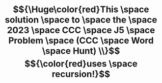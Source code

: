 <h1>

$${\Huge\color{red}This \space solution \space to \space the \space 2023 \space CCC \space J5 \space Problem \space (CCC \space Word \space Hunt) \\}$$ 
$${\color{red}uses \space recursion!}$$
</h1>
